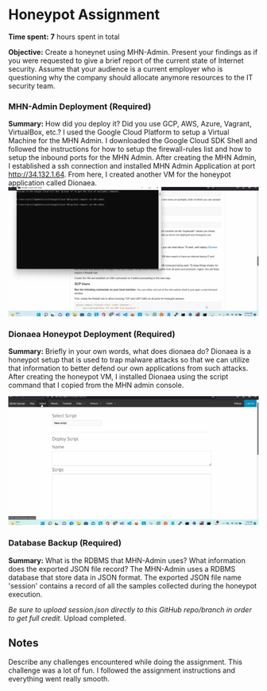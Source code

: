 # Honeypot Assignment

**Time spent:** **7** hours spent in total

**Objective:** Create a honeynet using MHN-Admin. Present your findings as if you were requested to give a brief report of the current state of Internet security. Assume that your audience is a current employer who is questioning why the company should allocate anymore resources to the IT security team.

### MHN-Admin Deployment (Required)

**Summary:** How did you deploy it? Did you use GCP, AWS, Azure, Vagrant, VirtualBox, etc.?
I used the Google Cloud Platform to setup a Virtual Machine for the MHN Admin. I downloaded the Google Cloud SDK Shell and followed the instructions for how to setup the firewall-rules list and how to setup the inbound ports for the MHN Admin. After creating the MHN Admin, I established a ssh connection and installed MHN Admin Application at port http://34.132.1.64. From here, I created another VM for the honeypot application called Dionaea.
<img src="Rowe_MHN.gif">

### Dionaea Honeypot Deployment (Required)

**Summary:** Briefly in your own words, what does dionaea do?
Dionaea is a honeypot setup that is used to trap malware attacks so that we can utilize that information to better defend our own applications from such attacks. After creating the honeypot VM, I installed Dionaea using the script command that I copied from the MHN admin console.

<img src="Rowe_Honeypot.gif">

### Database Backup (Required) 

**Summary:** What is the RDBMS that MHN-Admin uses? What information does the exported JSON file record?
The MHN-Admin uses a RDBMS database that store data in JSON format. The exported JSON file name 'session' contains a record of all the samples collected during the honeypot execution.

*Be sure to upload session.json directly to this GitHub repo/branch in order to get full credit.*
Upload completed.

## Notes

Describe any challenges encountered while doing the assignment.
This challenge was a lot of fun. I followed the assignment instructions and everything went really smooth.
